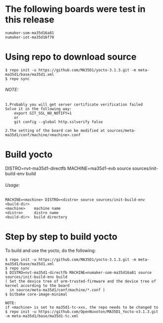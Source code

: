 # The following boards were test in this release
```
numaker-som-ma35d16a81
numaker-iot-ma35d16f70
```
# Using repo to download source
```
$ repo init -u https://github.com/MA35D1/yocto-3.1.3.git -m meta-ma35d1/base/ma35d1.xml
$ repo sync
```
###### NOTE: 
```
1.Probably you will get server certificate verification failed
Solve it in the following way: 
	export GIT_SSL_NO_NOTIFY=1
	or
	git config --global http.sslverify false

2.The setting of the board can be modified at sources/meta-ma35d1/conf/machine/<machine>.conf
```

# Build yocto
DISTRO=nvt-ma35d1-directfb MACHINE=ma35d1-evb source  sources/init-build-env build

###### Usage:
	MACHINE=<machine> DISTRO=<distro> source sources/init-build-env <build-dir>
	<machine>    machine name
	<distro>     distro name
	<build-dir>  build directory

# Step by step to build yocto
To build and use the yocto, do the following:
```
$ repo init -u https://github.com/MA35D1/yocto-3.1.3.git -m meta-ma35d1/base/ma35d1.xml
$ repo sync
$ DISTRO=nvt-ma35d1-directfb MACHINE=numaker-som-ma35d16a81 source  sources/init-build-env build
( Set the device tree of arm-trusted-firmware and the device tree of kernel according to the board
  in source/meta-ma35d1/conf/machine/*.conf )
$ bitbake core-image-minimal

NOTE:
if <machine> is set to ma35d1-tc-xxx, the repo needs to be changed to
$ repo init -u https://github.com/OpenNuvoton/MA35D1_Yocto-v3.1.3.git -m meta-ma35d1/base/ma35d1-tc.xml
```
